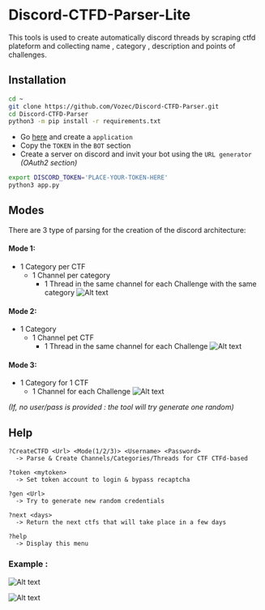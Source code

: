# Discord-CTFD-Parser-Lite
This tools is used to create automatically discord threads by scraping ctfd plateform and collecting name , category , description and points of challenges.


## Installation
```bash
cd ~
git clone https://github.com/Vozec/Discord-CTFD-Parser.git
cd Discord-CTFD-Parser
python3 -m pip install -r requirements.txt
```
- Go [here](https://discord.com/developers/applications) and create a ``application``
- Copy the ``TOKEN`` in the ``BOT`` section
- Create a server on discord and invit your bot using the ``URL generator`` *(OAuth2 section)*
```bash
export DISCORD_TOKEN='PLACE-YOUR-TOKEN-HERE'
python3 app.py
```
## Modes
There are 3 type of parsing for the creation of the discord architecture:

#### Mode 1:
- 1 Category per CTF
  - 1 Channel per category
    - 1 Thread in the same channel for each Challenge with the same category
![Alt text](./.github/1.png)  

#### Mode 2:
- 1 Category
  - 1 Channel pet CTF
    - 1 Thread in the same channel for each Challenge
![Alt text](./.github/2.png)  

#### Mode 3:
- 1 Category for 1 CTF
  - 1 Channel for each Challenge
![Alt text](./.github/3.png)  

*(If, no user/pass is provided : the tool will try generate one random)*

## Help
```
?CreateCTFD <Url> <Mode(1/2/3)> <Username> <Password>
  -> Parse & Create Channels/Categories/Threads for CTF CTFd-based
```
```
?token <mytoken>
  -> Set token account to login & bypass recaptcha
```
```
?gen <Url>
  -> Try to generate new random credentials
```
```
?next <days>
  -> Return the next ctfs that will take place in a few days
```
```
?help
  -> Display this menu
```

### Example : 

![Alt text](./.github/4.png)  

![Alt text](./.github/5.png)
